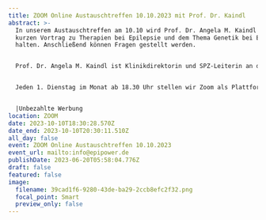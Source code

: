 ```yaml
---
title: ZOOM Online Austauschtreffen 10.10.2023 mit Prof. Dr. Kaindl
abstract: >-
  In unserem Austauschtreffen am 10.10 wird Prof. Dr. Angela M. Kaindl einen
  kurzen Vortrag zu Therapien bei Epilepsie und dem Thema Genetik bei Epilepsie
  halten. Anschließend können Fragen gestellt werden.


  Prof. Dr. Angela M. Kaindl ist Klinikdirektorin und SPZ-Leiterin an der Charité - Universitätsmedizin Berlin. 


  Jeden 1. Dienstag im Monat ab 18.30 Uhr stellen wir Zoom als Plattform zum gemeinsamen Austausch zur Verfügung. Epilepsiebetroffene aller Altersgruppen sind dazu eingeladen. In der Regel gibt es einen Impulsvortrag zu einem zu ausgewählten Thema der Epilepsie, bspw. über neue Möglichkeiten der Behandlung oder Fortschritte in der Diagnostik. Im Anschluss wechseln die Teilnehmer in themenspezifische Breakoutsessions, um über alle verschiedenen Themen rund um Epilepsie, aber auch Privates zu diskutieren. Wir haben eine sehr lockere Atmosphäre und jeder kann kommen und gehen, wie und wann er Lust hat. Um mitzumachen ist allerdings zuvor eine Anmeldung per E-Mail notwendig.


  |Unbezahlte Werbung
location: ZOOM
date: 2023-10-10T18:30:28.570Z
date_end: 2023-10-10T20:30:11.510Z
all_day: false
event: ZOOM Online Austauschtreffen 10.10.2023
event_url: mailto:info@epipower.de
publishDate: 2023-06-20T05:58:04.776Z
draft: false
featured: false
image:
  filename: 39cad1f6-9280-43de-ba29-2ccb8efc2f32.png
  focal_point: Smart
  preview_only: false
---
```

